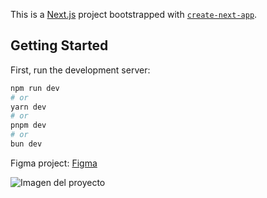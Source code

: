 This is a [Next.js](https://nextjs.org/) project bootstrapped with [`create-next-app`](https://github.com/vercel/next.js/tree/canary/packages/create-next-app).

## Getting Started

First, run the development server:

```bash
npm run dev
# or
yarn dev
# or
pnpm dev
# or
bun dev
```


Figma project:  [Figma](https://www.figma.com/design/gYaNDzAUwafIo4yKLE3zLR/Portfolio?node-id=0-1&m=dev&t=vetWUs6uGub75gf9-1)

![Imagen del proyecto](/mockup.png)
